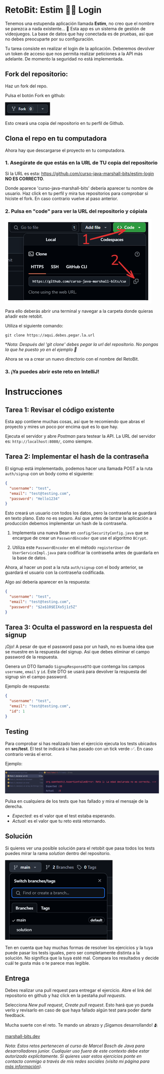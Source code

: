 # RetoBit: Estim 🏴‍☠️ Login

Tenemos una estupenda aplicación llamada **Estim**, no creo que el nombre se parezca a nada existente... 🧐 Esta app es un
sistema de gestión de videojuegos. La base de datos que hay conectada es de pruebas, así que no debes preocuparte por su
configuración.

Tu tarea consiste en realizar el login de la aplicación. Deberemos devolver un token de acceso que nos permita realizar
peticiones a la API más adelante. De momento la seguridad no está implementada.

## Fork del repositorio:

Haz un fork del repo.

Pulsa el botón Fork en github:

![fork](public/img1.png)

Esto creará una copia del repositorio en tu perfil de Github.

## Clona el repo en tu computadora

Ahora hay que descargarse el proyecto en tu computadora.

### 1. Asegúrate de que estás en la URL de TU copia del repositorio

Si la URL es esta: https://github.com/curso-java-marshall-bits/estim-login **NO ES CORRECTO**.

Donde aparece 'curso-java-marshall-bits' debería aparecer tu nombre de usuario. Haz click en tu perfil y mira tus
repositorios para comprobar si hiciste el fork. En caso contrario vuelve al paso anterior.

### 2. Pulsa en "code" para ver la URL del repositorio y cópiala

![clone](public/img2.png)

Para ello deberás abrir una terminal y navegar a la carpeta donde quieras añadir este retobit.

Utiliza el siguiente comando:

```commandline
git clone https://aqui.debes.pegar.la.url
```

**Nota: Después del 'git clone' debes pegar la url del repositorio. No pongas la que he puesto yo en el ejemplo 🤣*

Ahora se va a crear un nuevo directorio con el nombre del RetoBit.

### 3. ¡Ya puedes abrir este reto en IntelliJ!

# Instrucciones

## Tarea 1: Revisar el código existente

Esta app contiene muchas cosas, así que te recomiendo que abras el proyecto y mires un poco por encima qué es lo que
hay.

Ejecuta el servidor y abre *Postman* para testear la API. La URL del servidor es: `http://localhost:8080/`, como
siempre.

## Tarea 2: Implementar el hash de la contraseña

El signup está implementado, podemos hacer una llamada POST a la ruta `auth/signup` con un body como el siguiente:

```json
{
  "username": "test",
  "email": "test@testing.com",
  "password": "Hello1234"
}
```

Esto creará un usuario con todos los datos, pero la contraseña se guardará en texto plano. Esto no es seguro. Así que
antes de lanzar la aplicación a producción debemos implementar un hash de la contraseña.

1. Implementa una nueva Bean en `config/SecurityConfig.java` que se encargue de crear un `PasswordEncoder` que use el
   algoritmo `BCrypt`.

2. Utiliza este `PasswordEncoder` en el método `registerUser` de `UserServiceImpl.java` para codificar la contraseña
   antes de guardarla en la base de datos.

Ahora, al hacer un post a la ruta `auth/signup` con el body anterior, se guardará el usuario con la contraseña
codificada.

Algo así debería aparecer en la respuesta:

```json
{
  "username": "test",
  "email": "test@testing.com",
  "password": "$2a$10$EIXo5j1z5Z"
}
```

## Tarea 3: Oculta el password en la respuesta del signup

¡Ojo! A pesar de que el password pasa por un hash, no es buena idea que se muestre en la respuesta del signup. Así que
debes eliminar el campo password de la respuesta.

Genera un DTO llamado `SignupResponseDTO` que contenga los campos `username`, `email` y `id`. Este DTO se usará para
devolver la respuesta del signup sin el campo password.

Ejemplo de respuesta:

```json
{
  "username": "test",
  "email": "test@testing.com",
  "id": 1
}
```

## Testing

Para comprobar si has realizado bien el ejercicio ejecuta los tests ubicados en **src/test**.
El test te indicará si has pasado con un tick verde ✅. En caso contrario verás el error.

Ejemplo:

![img.png](public/img3.png)

Pulsa en cualquiera de los tests que has fallado y mira el mensaje de la derecha.

- *Expected*: es el valor que el test estaba esperando.
- *Actual*: es el valor que tu reto está retornando.

## Solución

Si quieres ver una posible solución para el retobit que pasa todos los tests puedes mirar la rama *solution* dentro del
repositorio.

![rama solution](public/img4.png)

Ten en cuenta que hay muchas formas de resolver los ejercicios y la tuya puede pasar los tests iguales, pero ser
completamente distinta a la solución. No significa que la tuya esté mal. Compara los resultados y decide cuál te gusta
más o te parece mas legible.

## Entrega

Debes realizar una pull request para entregar el ejercicio. Abre el link del repositorio en github y haz click en la
pestaña *pull requests*.

Selecciona *New pull request*, *Create pull request*. Esto hará que yo pueda verlo y revisarlo en caso de que haya
fallado algún test para poder darte feedback.

Mucha suerte con el reto. Te mando un abrazo y ¡Sigamos desarrollando! 🫂

[marshall-bits.dev](http://marshall-bits.dev)

*Nota: Estos retos pertenecen al curso de Marcel Bosch de Java para desarrolladores junior. Cualquier uso fuera de este
contexto debe estar autorizado explícitamente. Si quieres usar estos ejercicios ponte en contacto conmigo a través de
mis redes sociales (visita mi página para [más información](http://marshall-bits.dev)).* 